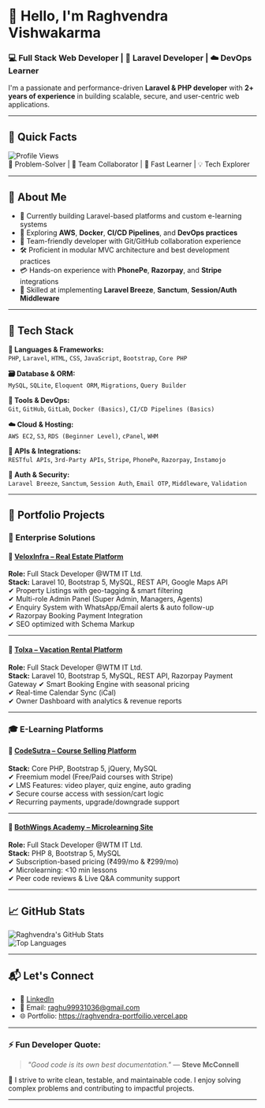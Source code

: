 # 👋 Hello, I'm Raghvendra Vishwakarma

### 💻 Full Stack Web Developer | 🧱 Laravel Developer | ☁️ DevOps Learner

I'm a passionate and performance-driven **Laravel & PHP developer** with **2+ years of experience** in building scalable, secure, and user-centric web applications.

---

## 📌 Quick Facts

![Profile Views](https://komarev.com/ghpvc/?username=raghav993&color=blueviolet)  
🧠 Problem-Solver | 🤝 Team Collaborator | 🚀 Fast Learner | 💡 Tech Explorer

---

## 💼 About Me

- 🔭 Currently building Laravel-based platforms and custom e-learning systems  
- 🌱 Exploring **AWS**, **Docker**, **CI/CD Pipelines**, and **DevOps practices**  
- 🤝 Team-friendly developer with Git/GitHub collaboration experience  
- 🛠️ Proficient in modular MVC architecture and best development practices  
- 💳 Hands-on experience with **PhonePe**, **Razorpay**, and **Stripe** integrations  
- 🔐 Skilled at implementing **Laravel Breeze**, **Sanctum**, **Session/Auth Middleware**

---

## 🚀 Tech Stack

**💬 Languages & Frameworks:**  
`PHP`, `Laravel`, `HTML`, `CSS`, `JavaScript`, `Bootstrap`, `Core PHP`

**🗃️ Database & ORM:**  
`MySQL`, `SQLite`, `Eloquent ORM`, `Migrations`, `Query Builder`

**🔧 Tools & DevOps:**  
`Git`, `GitHub`, `GitLab`, `Docker (Basics)`, `CI/CD Pipelines (Basics)`

**☁️ Cloud & Hosting:**  
`AWS EC2`, `S3`, `RDS (Beginner Level)`, `cPanel`, `WHM`

**🔗 APIs & Integrations:**  
`RESTful APIs`, `3rd-Party APIs`, `Stripe`, `PhonePe`, `Razorpay`, `Instamojo`

**🔐 Auth & Security:**  
`Laravel Breeze`, `Sanctum`, `Session Auth`, `Email OTP`, `Middleware`, `Validation`

---

## 📁 Portfolio Projects

### 🏢 Enterprise Solutions

#### 🔹 [VeloxInfra – Real Estate Platform](https://veloxinfra.com)
**Role:** Full Stack Developer @WTM IT Ltd.  
**Stack:** Laravel 10, Bootstrap 5, MySQL, REST API, Google Maps API  
✔ Property Listings with geo-tagging & smart filtering  
✔ Multi-role Admin Panel (Super Admin, Managers, Agents)  
✔ Enquiry System with WhatsApp/Email alerts & auto follow-up  
✔ Razorpay Booking Payment Integration  
✔ SEO optimized with Schema Markup  

---

#### 🔹 [Tolxa – Vacation Rental Platform](https://tolxa.com)  
**Role:** Full Stack Developer @WTM IT Ltd.  
**Stack:** Laravel 10, Bootstrap 5, MySQL, REST API, Razorpay Payment Gateway
✔ Smart Booking Engine with seasonal pricing  
✔ Real-time Calendar Sync (iCal)  
✔ Owner Dashboard with analytics & revenue reports  

---

### 🎓 E-Learning Platforms

#### 🔹 [CodeSutra – Course Selling Platform](https://codesutra.space)  
**Stack:** Core PHP, Bootstrap 5, jQuery, MySQL  
✔ Freemium model (Free/Paid courses with Stripe)  
✔ LMS Features: video player, quiz engine, auto grading  
✔ Secure course access with session/cart logic  
✔ Recurring payments, upgrade/downgrade support  

---

#### 🔹 [BothWings Academy – Microlearning Site](https://bothwings.in)  
**Role:** Full Stack Developer @WTM IT Ltd.  
**Stack:** PHP 8, Bootstrap 5, MySQL  
✔ Subscription-based pricing (₹499/mo & ₹299/mo)  
✔ Microlearning: <10 min lessons  
✔ Peer code reviews & Live Q&A community support  

---

## 📈 GitHub Stats

![Raghvendra's GitHub Stats](https://github-readme-stats.vercel.app/api?username=raghav993&show_icons=true&theme=github_dark)  
![Top Languages](https://github-readme-stats.vercel.app/api/top-langs/?username=raghav993&layout=compact&theme=radical)

---

## 📬 Let's Connect

- 💼 [LinkedIn](https://www.linkedin.com/in/raghav2121/)
- 📧 Email: [raghu99931036@gmail.com](mailto:raghu99931036@gmail.com)
- 🌐 Portfolio: https://raghvendra-portfoilio.vercel.app
---

### ⚡ Fun Developer Quote:
> _"Good code is its own best documentation."_ — **Steve McConnell**

🧭 I strive to write clean, testable, and maintainable code. I enjoy solving complex problems and contributing to impactful projects.

---

